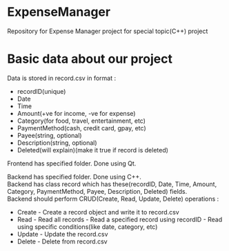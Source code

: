# ExpenseManager
Repository for Expense Manager project for special topic(C++) project

# Basic data about our project

Data is stored in record.csv in format :
   - recordID(unique)
   - Date
   - Time
   - Amount(+ve for income, -ve for expense)
   - Category(for food, travel, entertainment, etc)
   - PaymentMethod(cash, credit card, gpay, etc)
   - Payee(string, optional)
   - Description(string, optional)
   - Deleted(will explain)(make it true if record is deleted)

Frontend has specified folder. Done using Qt.

Backend has specified folder. Done using C++.\
Backend has class record which has these(recordID, Date, Time, Amount, Category, PaymentMethod, Payee, Description, Deleted) fields.\
Backend should perform CRUD(Create, Read, Update, Delete) operations :
   - Create - Create a record object and write it to record.csv
   - Read - Read all records
          - Read a specified record using recordID
          - Read using specific conditions(like date, category, etc)
   - Update - Update the record.csv
   - Delete - Delete from record.csv
